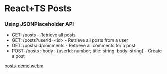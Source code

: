 # React+TS Posts
### Using JSONPlaceholder API
  - GET: /posts - Retrieve all posts
  - GET: /posts?userId=\<id\> - Retrieve all posts from a user
  - GET: /posts/id/comments - Retrieve all comments for a post
  - POST: /posts : body : {userId: number; title: string; body: string} - Create a post

[posts-demo.webm](https://github.com/user-attachments/assets/ffa8067b-91d3-4c6a-98db-6465160863a4)
